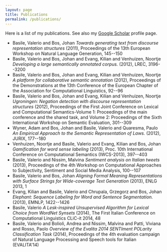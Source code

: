 ```yaml
---
layout: page
title: Publications
permalink: /publications/
---
```


Here is a list of my publications. See also my [Google
Scholar](https://scholar.google.com/citations?user=5VCe4aAAAAAJ)
profile page.

- Basile, Valerio and Bos, Johan *Towards generating text from discourse representation structures* (2011), Proceedings of the 13th European Workshop on Natural Language Generation, 145--150
- Basile, Valerio and Bos, Johan and Evang, Kilian and Venhuizen, Noortje *Developing a large semantically annotated corpus.* (2012), LREC, 3196--3200
- Basile, Valerio and Bos, Johan and Evang, Kilian and Venhuizen, Noortje *A platform for collaborative semantic annotation* (2012), Proceedings of the Demonstrations at the 13th Conference of the European Chapter of the Association for Computational Linguistics, 92--96
- Basile, Valerio and Bos, Johan and Evang, Kilian and Venhuizen, Noortje *Ugroningen: Negation detection with discourse representation structures* (2012), Proceedings of the First Joint Conference on Lexical and Computational Semantics-Volume 1: Proceedings of the main conference and the shared task, and Volume 2: Proceedings of the Sixth International Workshop on Semantic Evaluation, 301--309
- Wyner, Adam and Bos, Johan and Basile, Valerio and Quaresma, Paulo *An Empirical Approach to the Semantic Representation of Laws.* (2012), JURIX, 177--180
- Venhuizen, Noortje and Basile, Valerio and Evang, Kilian and Bos, Johan *Gamification for word sense labeling* (2013), Proc. 10th International Conference on Computational Semantics (IWCS-2013), 397--403
- Basile, Valerio and Nissim, Malvina *Sentiment analysis on Italian tweets* (2013), Proceedings of the 4th Workshop on Computational Approaches to Subjectivity, Sentiment and Social Media Analysis, 100--107
- Basile, Valerio and Bos, Johan *Aligning Formal Meaning Representations with Surface Strings for Wide-coverage Text Generation* (2013), ENLG 2013, 1
- Evang, Kilian and Basile, Valerio and Chrupala, Grzegorz and Bos, Johan *Elephant: Sequence Labeling for Word and Sentence Segmentation.* (2013), EMNLP, 1422--1426
- Basile, Valerio *A Lesk-inspired Unsupervised Algorithm for Lexical Choice from WordNet Synsets* (2014), The First Italian Conference on Computational Linguistics CLiC-it 2014, 48
- Basile, Valerio and Bolioli, Andrea and Nissim, Malvina and Patti, Viviana and Rosso, Paolo *Overview of the Evalita 2014 SENTIment POLarity Classification Task* (2014), Proceedings of the 4th evaluation campaign of Natural Language Processing and Speech tools for Italian (EVALITA'14)
